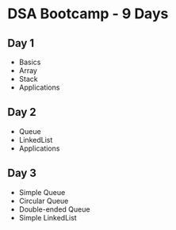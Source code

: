 # DSA Bootcamp - 9 Days

## Day 1
- Basics
- Array
- Stack
- Applications

## Day 2
- Queue
- LinkedList
- Applications

## Day 3
- Simple Queue
- Circular Queue
- Double-ended Queue
- Simple LinkedList
